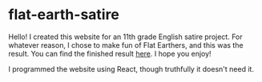 # flat-earth-satire

Hello! I created this website for an 11th grade English satire project. For whatever reason, I chose to make fun of Flat Earthers, and this was the result. You can find the finished result [here](https://flat-earth-satire.herokuapp.com/home). I hope you enjoy!

I programmed the website using React, though truthfully it doesn't need it.
